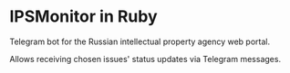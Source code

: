 # IPSMonitor in Ruby

Telegram bot for the Russian intellectual property agency web portal.

Allows receiving chosen issues' status updates via Telegram messages.
